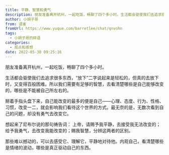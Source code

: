 ```yaml
---
title: 平静、智慧和勇气
description: 朋友准备离开杭州，一起吃饭，畅聊了四个多小时。生活都会驱使我们去追求很多东西，“放下”二字说起来是轻松的，但真的去放下时，又变得百般困难。所以我们需要有足够的智慧，去看清楚哪些是自己能够改变的，哪些是不能被自己所左右的。掰着手指头盘下来，自己能改变的最多的便是自己——心理、态度、行为、性格、习...
author: 小胡子哥
from: 语雀
fromUrl: https://www.yuque.com/barretlee/chat/qnvohn
tags:
  - 小胡子哥的碎语
categories:
  - 观点和感想
date: 2022-05-30 09:25:16
---
```


朋友准备离开杭州，一起吃饭，畅聊了四个多小时。

生活都会驱使我们去追求很多东西，“放下”二字说起来是轻松的，但真的去放下时，又变得百般困难。所以我们需要有足够的智慧，去看清楚哪些是自己能够改变的，哪些是不能被自己所左右的。

掰着手指头盘下来，自己能改变的最多的便是自己——心理、态度、行为、性格、习惯，改变一二，就会影响我们看待这个世界的方式。最无奈的是，无数次看到自己的问题，却没有勇气去改变它。

想起来了尼布尔说的那句祷告词：
上帝，请赐予我平静，去接受我无法改变的；给予我勇气，去改变我能改变的；赐我智慧，分辨这两者的区别。


那些难以撼动的，可以去感受它、理解它，平静地对待他。内观自己，看清楚哪些是情绪的波动，哪些是真正驱动自己的东西。

